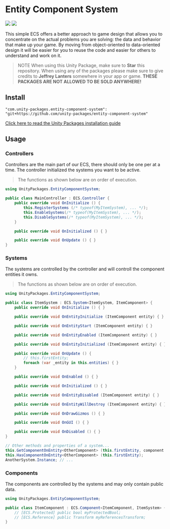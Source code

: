 # Entity Component System

![](https://img.shields.io/badge/dependencies-unity--packages-%233bc6d8.svg) ![](https://img.shields.io/badge/license-MIT-%23ecc531.svg)

This simple ECS offers a better approach to game design that allows you to concentrate on the actual problems you are solving: the data and behavior that make up your game. By moving from object-oriented to data-oriented design it will be easier for you to reuse the code and easier for others to understand and work on it.

> NOTE When using this Unity Package, make sure to **Star** this repository. When using any of the packages please make sure to give credits to **Jeffrey Lanters** somewhere in your app or game. **THESE PACKAGES ARE NOT ALLOWED TO BE SOLD ANYWHERE!**

## Install

```
"com.unity-packages.entity-component-system": "git+https://github.com/unity-packages/entity-component-system"
```

[Click here to read the Unity Packages installation guide](https://github.com/unity-packages/installation)

## Usage

### Controllers

Controllers are the main part of our ECS, there should only be one per at a time. The controller initialized the systems you want to be active.

> The functions as shown below are on order of execution.

```cs
using UnityPackages.EntityComponentSystem;

public class MainController : ECS.Controller {
	public override void OnInitialize () {
		this.RegisterSystems (/* typeof(MyItemSystem), ... */);
		this.EnableSystems(/* typeof(MyItemSystem), ... */);
		this.DisableSystems(/* typeof(MyItemSystem), ... */);
	}

	public override void OnInitialized () { }

	public override void OnUpdate () { }
}
```

### Systems

The systems are controlled by the controller and will controll the component entities it owns.

> The functions as shown below are on order of execution.

```cs
using UnityPackages.EntityComponentSystem;

public class ItemSystem : ECS.System<ItemSystem, ItemComponent> {
	public override void OnInitialize () { }

	public override void OnEntityInitialize (ItemComponent entity) { }

	public override void OnEntityStart (ItemComponent entity) { }

	public override void OnEntityEnabled (ItemComponent entity) { }

	public override void OnEntityInitialized (ItemComponent entity) { }

	public override void OnUpdate () {
		// this.firstEntity;
		foreach (var _entity in this.entities) { }
	}

	public override void OnEnabled () { }

	public override void OnInitialized () { }

	public override void OnEntityDisabled (ItemComponent entity) { }

	public override void OnEntityWillDestroy (ItemComponent entity) { }

	public override void OnDrawGizmos () { }

	public override void OnGUI () { }

	public override void OnDisabled () { }
}
```

```cs
// Other methods and properties of a system...
this.GetComponentOnEntity<OtherComponent> (this.firstEntity, component => { /* ... */ });
this.HasComponentOnEntity<OtherComponent> (this.firstEntity);
AnotherSystem.Instance; // ...
```

### Components

The components are controlled by the systems and may only contain public data.

```cs
using UnityPackages.EntityComponentSystem;

public class ItemComponent : ECS.Component<ItemComponent, ItemSystem> {
	// [ECS.Protected] public bool myProtectedBool;
	// [ECS.Reference] public Transform myReferencesTransform;
}
```
